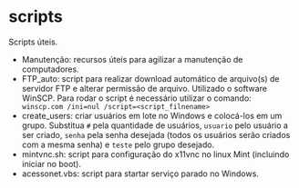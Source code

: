 # scripts

Scripts úteis.

- Manutenção: recursos úteis para agilizar a manutenção de computadores.
- FTP_auto: script para realizar download automático de arquivo(s) de servidor FTP e alterar permissão de arquivo. Utilizado o software WinSCP. Para rodar o script é necessário utilizar o comando: <code> winscp.com /ini=nul /script=<script_filnename> </code>
- create_users: criar usuários em lote no Windows e colocá-los em um grupo. Substitua <code>#</code> pela quantidade de usuários, <code>usuario</code> pelo usuário a ser criado, <code>senha</code> pela senha desejada (todos os usuários serão criados com a mesma senha) e <code>teste</code> pelo grupo desejado.
- mintvnc.sh: script para configuração do x11vnc no linux Mint (incluindo iniciar no boot).
- acessonet.vbs: script para startar serviço parado no Windows.
